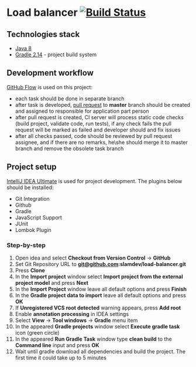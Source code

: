 # Load balancer [![Build Status](https://travis-ci.org/slamdev/catalog.svg?branch=master)](https://travis-ci.org/slamdev/catalog)

## Technologies stack
* [Java 8](http://www.oracle.com/technetwork/java/javase/downloads/jdk8-downloads-2133151.html)
* [Gradle 2.14](https://docs.gradle.org/current/userguide/userguide.html) - project build system

## Development workflow
[GitHub Flow](https://guides.github.com/introduction/flow/) is used on this project:
* each task should be done in separate branch
* after task is developed, [pull request](https://help.github.com/articles/proposing-changes-to-a-project-with-pull-requests/) to **master** branch should be created and assigned to responsible for application part person
* after pull request is created, CI server will process static code checks (build project, validate code, run tests), if any check fails the pull request will be marked as failed and developer should and fix issues
* after all checks passed, code should be reviewed by pull request assignee, and if there are no remarks, he\she should merge it to master branch and remove the obsolete task branch

## Project setup
[IntelliJ IDEA Ultimate](https://www.jetbrains.com/idea/download/) is used for project development. The plugins below should be installed:
* Git Integration
* Github
* Gradle
* JavaScript Support
* JUnit
* Lombok Plugin

### Step-by-step
1. Open idea and select **Checkout from Version Control** -> **GitHub**
2. Set Git Repository URL to **git@github.com:slamdev/load-balancer.git**
3. Press **Clone**
4. In the **Import project** window select **Import project from the external project model** and press **Next**
5. In the **Import Project** window leave all default options and press **Finish**
6. In the **Gradle project data to import** leave all default options and press **OK**
7. If **Unregistered VCS root detected** warning appears, press **Add root**
8. Enable **annotation processing** in IDEA settings
9. Select **View** -> **Tool windows** -> **Gradle** menu item
10. In the appeared **Gradle projects** window select **Execute gradle task** icon (green circle)
11. In the appeared **Run Gradle Task** window type **clean build** to the **Command line** input and press **OK**
12. Wait until gradle download all dependencies and build the project. The first time it could take up to 5 minutes
